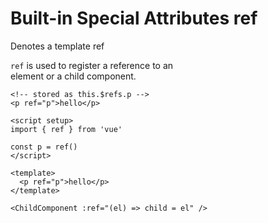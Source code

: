# Built-in Special Attributes ref

Denotes a template ref  

`ref` is used to register a reference to an  
element or a child component.   

```vue template
<!-- stored as this.$refs.p -->
<p ref="p">hello</p>

<script setup>
import { ref } from 'vue'

const p = ref()
</script>

<template>
  <p ref="p">hello</p>
</template>

<ChildComponent :ref="(el) => child = el" />
```
